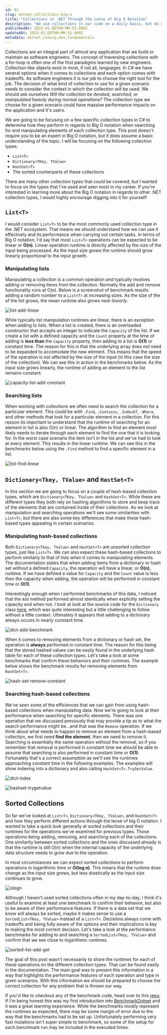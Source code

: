 ```yaml
---
id: 61
slug: dotnet-collections-big-o
title: "Collections in .NET Through the Lense of Big O Notation"
description: "We use collections in our code on a daily basis, but do we ever take a step back to think about how they perform in the context of common Big O Notation benchmarks? In this post, we'll examine the different collection types in .NET to see how there behaviors relate to well-known Big O notation functions. Let's dive in!"
publishedAt: 2023-01-DDTHH:MM:SS.000Z
updatedAt: 2023-01-DDTHH:MM:SS.000Z
metadata: dotnet,csharp,dev,fundamentals
---
```


Collections are an integral part of almost any application that we build or maintain as software engineers. The concept of traversing collections with a for-loop is often one of the first paradigms learned by new engineers. Collection-like objects exist in most, if not all, languages. In C# we have several options when it comes to collections and each option comes with tradeoffs. As software engineers it is our job to choose the right tool for the job. The decision of what kind of collection to use for a given scenario needs to consider the context in which the collection will be used. We should ask ourselves _Will the collection be iterated, searched, or manipulated heavily during normal operations?_ The collection type we choose for a given scenario could have massive performance impacts on the application and it's users.

We are going to be focusing on a few specific collection types in C# to determine how they perform in regards to Big O notation when searching for and manipulating elements of each collection type. This post doesn't require you to be an expert in Big O notation, but it does assume a basic understanding of the topic. I will be focusing on the following collection types.

- `List<T>`
- `Dictionary<TKey, TValue>`
- `HashSet<T>`
- The sorted counterparts of these collections

There are many other collection types that could be covered, but I wanted to focus on the types that I've used and seen most in my career. If you're interested in learning more about the Big O notation in regards to other .NET collection types, I would highly encourage digging into it for yourself!

## `List<T>`

I would consider `List<T>` to be the most commonly used collection type in the .NET ecosystem. That means we should understand how we can use it effectively and its performance when carrying out certain tasks. In terms of Big O notation, I'd say that most `List<T>` operations can be expected to be linear or **O(n)**. Linear operation runtime is directly affected by the size of the input being processed. As the input size grows the runtime should grow linearly proportional to the input growth.

### Manipulating lists

Manipulating a collection is a common operation and typically involves adding or removing items from the collection. Normally the add and remove functionality runs at O(n). Below is a screenshot of benchmark results adding a random number to a `List<T>` at increasing sizes. As the size of the of the list grows, the mean runtime also grows _near linearly_.

![list-add-linear](https://res.cloudinary.com/aaron-bos/image/upload/v1673574244/list-add-linear_a5kyly.png)

While typically list manipulation runtimes are linear, there is an exception when adding to lists. When a list is created, there is an overloaded constructor that accepts an integer to indicate the `Capacity` of the list. If we create a list with a defined capacity and the `Count` property at the time of adding is **less than** the `Capacity` property, then adding to a list is **O(1)** or constant time. The reason for this is that the underlying array does not need to be expanded to accomodate the new element. This means that the speed of the operation is not affected by the size of the input (in this case the size of the collection). We can see this in action in the benchmarks below. As the input size grows linearly, the runtime of adding an element to the list remains constant.

![capacity-list-add-constant](https://res.cloudinary.com/aaron-bos/image/upload/v1673574477/capacity-list-add-constant_h7wsya.png)

### Searching lists

When working with collections we often need to search the collection for a particular element. This could be with `.Find`, `.Contains`, `.IndexOf`, `.Where`, and other methods that look for a particular element in a collection. For this reason its important to understand that the runtime of searching for an element in list is also O(n) or linear. The algorithm to find an element most likely needs to iterate through each element to find the one that it is looking for. In the worst case scenario the item isn't in the list and we've had to look at every element. This results in the linear runtime. We can see this in the benchmarks below using the `.Find` method to find a specific element in a list.

![list-find-linear](https://res.cloudinary.com/aaron-bos/image/upload/v1673574868/list-find-linear_vtswgr.png)

## `Dictionary<Tkey, TValue>` and `HastSet<T>`

In this section we are going to focus on a couple of hash-based collection types, which are `Dictionary<TKey, TValue>` and `HashSet<T>`. While these are different types they both rely on hashing algorithms to store and keep track of the elements that are contained inside of their collections. As we look at manipulation and searching operations we'll see some similarities with `List<T>`, but there are also some key differences that make these hash-based types appealing in certain scenarios.

### Manipulating hash-based collections

Both `Dictionary<Tkey, TValue>` and `HashSet<T>` are unsorted collection types, just like `List<T>`. We can also expect these hash-based collections to perform similarly to that of lists when it comes to manipulating elements. The documentation states that when adding items from a dictionary or hash set without a defined `Capacity`, the operation will have a linear, or **O(n)**, runtime. If we have defined a value for `Capacity` and the `Count` value is less then the capacity when adding, the operation will be performed in constant time or **O(1)**.

Interestingly enough when I performed benchmarks of this data, I noticed that the `Add` method performed almost identically when explicitly setting the capacity and when not. I took at look at the source code for the `Dictionary` class [here](https://github.com/dotnet/runtime/blob/6aaaaaa5c7b1160a237bb381074e707c3ea1e9b4/src/libraries/System.Private.CoreLib/src/System/Collections/Generic/Dictionary.cs#L473), which was quite interesting but a little challenging to follow without a little context. Ultimately it appears that adding to a dictionary always occurs in nearly constant time.

![dict-add-benchmark](https://res.cloudinary.com/aaron-bos/image/upload/v1673574868/dict-add-benchmark_eurauo.png)

When it comes to removing elements from a dictionary or hash set, the operation is **always** performed in constant time. The reason for this being that the stored hashed values can be easily found in the underlying hash table for each of these collection types. Let's take a look at some benchmarks that confirm these behaviors and their runtimes. The example below shows the benchmark results for removing elements from `HashSet<T>`.

![hash-set-remove-constant](https://res.cloudinary.com/aaron-bos/image/upload/v1673575775/hash-set-remove-constant_pqew6h.png)

### Searching hash-based collections

We've seen some of the efficiences that we can gain from using hash-based collections when manipulating data. Now we're going to look at their performance when searching for specific elements. There was one operation that we discussed previously that may provide a tip as to what the search performance might be...and that was the `Remove` operation. If we think about what needs to happen to remove an element from a hash-based collection, we first need **find the element**, then we need to remove it. Searching is essentially the same operation without the removal, so if you remember that removal is performed in constant time we should be able to assume that searching is also performed in constant time or **O(1)**. Fortunately that's a correct assumption as we'll see the runtimes approaching constant time in the following examples. The examples will show indexing into a dictionary and also calling `HashSet<T>.TryGetValue`.

![dict-index](https://res.cloudinary.com/aaron-bos/image/upload/v1673581722/dict-index_czkosn.png)

![hashset-trygetvalue](https://res.cloudinary.com/aaron-bos/image/upload/v1673581700/hash-set-trygetvalue_dvphan.png)

## Sorted Collections

So far we've looked at `List<T>`, `Dictionary<TKey, TValue>`, and `HashSet<T>` and how they perform different actions through the lense of big O notation. I wanted to take a quick look generally at sorted collections and their runtimes for the operations we've examined for previous types. Those operations being adding, removing, and searching each of the collections. One similarity between sorted collections and the ones discussed already is that the runtime is still O(n) when the internal capacity of the underlying data structure needs to grow due to the operation.

In most circumstances we can expect sorted collections to perform operations in logarithmic time or **O(log n)**. This means that the runtime does change as the input size grows, but less drastically as the input size continues to grow.

![ologn](https://res.cloudinary.com/aaron-bos/image/upload/v1673664700/ologn_a8jdrn.png)

Although I haven't used sorted collections often in my day-to-day, I think it's useful to examine at least one benchmark to confirm their behavior, but also to be aware of their performance features. If there is a data set that we know will always be sorted, maybe it makes sense to use a `SortedList<TKey, TValue>` instead of a `List<T>`. Decisions always come with tradeoffs and being fully aware of the options and their implications is key to making the most correct decision. Let's take a look at the performance benchmarks for adding to and searching a `SortedList<TKey, TValue>` and confirm that we see close to logarithmic runtimes.

![sorted-list-add-get](https://res.cloudinary.com/aaron-bos/image/upload/v1673664773/sorted-list-add-get_cwxlfs.png)

The goal of this post wasn't necessarily to share the runtimes for each of these operations on the different collection types. That can be found easily in the documentation. The main goal was to present this information in a way that highlights the performance features of each operation and type in given scenarios. With this information we should be prepared to choose the correct collection for any problem that is thrown our way.

If you'd like to checkout any of the benchmark code, head over to this [repo](https://github.com/aaronmbos/dotnet-collections-big-o). If I'm being honest this was my first introduction into [BenchmarkDotnet](https://benchmarkdotnet.org/) and it was a great learning experience. While the benchmarks mostly represent the runtimes as expected, there may be some margin of error due to the way that the benchmarks had to be set up. Unfortunately performing very fast mutations isn't super simple to benchmark, so some of the setup for each benchmark run may be included in the executed times.
